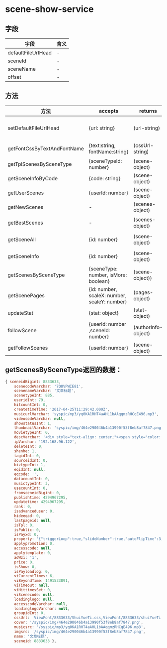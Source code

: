# scene-show-service

## 字段

字段                 | 含义
------------------ | --
defaultFileUrlHead | -
sceneId            | -
sceneName          | -
offset             | -

## 方法

方法                          | accepts                                      | returns             | 含义
--------------------------- | -------------------------------------------- | ------------------- | -----------------------------------------------
setDefaultFileUrlHead       | {url: string}                                | (url-string)        | 修改Sceneshowservice.defaultFileUrlHead(感觉没有起到作用)
getFontCssByTextAndFontName | {text:string, fontName:string}               | (cssUrl-string)     | 将传入的字符压缩为css字体文件，并返回给前端前端链接
getTplScenesBySceneType     | {sceneTypeId: number}                        | (scene-object)      | 根据scenetypeInt获取CjScene
getSceneInfoByCode          | {code: string}                               | (scene-object)      | 根据scenecodeVarchar获取CjScene
getUserScenes               | {userId: number}                             | (scene-object)      | 通过useridInt获取CjScene
getNewScenes                | -                                            | (scenes-object)     | 获取所有场景列表
getBestScenes               | -                                            | (scenes-object)     | 与getNewScenes功能重复（没有纠正属性）
getSceneAll                 | {id: number}                                 | (scene-object)      | 根据ID获取CjScene（对应的pages已经处理过）
getSceneInfo                | {id: number}                                 | (scene-object)      | 根据ID获取CjScene(验证场景的cssUrl是否存在，不存在就重新生成)
getScenesBySceneType        | {sceneType: number, isMore: boolean}         | (scene-object))     | 根据不同sceneType返回不同CjScene列表
getScenePages               | {id: number, scaleX: number, scaleY: number} | (pages-object)      | 获取CjScenepage
updateStat                  | {stat: object}                               | (stat-object)       | 更新或创建cjstat
followScene                 | {userId: number ,sceneId: number}            | (authorInfo-object) | 更新或创建cjfollow
getFollowScenes             | {userId: number}                             | (scene-object)      | 通过userid获取CjFollow

## getScenesBySceneType返回的数据：

```javascript
{ sceneidBigint: 8833633,
    scenecodeVarchar: '7QUVPWIE81',
    scenenameVarchar: '文章标题',
    scenetypeInt: 885,
    useridInt: 79,
    hitcountInt: 0,
    createtimeTime: '2017-04-25T11:29:42.000Z',
    musicurlVarchar: 'syspic/mp3/yq0KA1RHT4aAHL1bAAqqmzRHCqE496.mp3',
    videocodeVarchar: null,
    showstatusInt: 1,
    thumbnailVarchar: 'syspic/img/464e290046b4a13990f53f8eb8af7847.png',
    movietypeInt: 0,
    descVarchar: '<div style="text-align: center;"><span style="color: inherit; background-color: initial; font-size: medium; font-family: HYLiuZiHeiJ;">人生就是一场修行</span></div>',
    ipVarchar: '192.168.96.122',
    deleteInt: 0,
    shenhe: 1,
    tagidInt: 0,
    sourceidInt: 0,
    biztypeInt: 1,
    eqidInt: null,
    eqcode: '',
    datacountInt: 0,
    musictypeInt: 3,
    usecountInt: 0,
    fromsceneidBigint: 0,
    publishtime: 4294967295,
    updatetime: 4294967295,
    rank: 0,
    isadvanceduser: 0,
    hideeqad: 0,
    lastpageid: null,
    isTpl: 0,
    isPublic: 0,
    isPayxd: 0,
    property: '{"triggerLoop":true,"slideNumber":true,"autoFlipTime":3,"eqAdType":1,"hideEqAd":false}',
    applypromotion: 0,
    accesscode: null,
    applytemplate: 0,
    adWzi: '1',
    price: 0,
    isShow: 0,
    isPayloadlog: 0,
    viCurrentTimes: 6,
    viBeyondTime: 1491533891,
    viTimeout: null,
    viHittimesSet: 0,
    viScenecode: null,
    loadinglogo: null,
    accesscodeVarchar: null,
    loadinglogoVarchar: null,
    groupidInt: 0,
    cssUrl: 'ViewFont/8833633/ShuiYueTi.css,ViewFont/8833633/shuiYueTi.css',
    cover: '/syspic/img/464e290046b4a13990f53f8eb8af7847.png',
    musicsrc: '/syspic/mp3/yq0KA1RHT4aAHL1bAAqqmzRHCqE496.mp3',
    imgsrc: '/syspic/img/464e290046b4a13990f53f8eb8af7847.png',
    name: '文章标题',
    sceneid: 8833633 },
```
